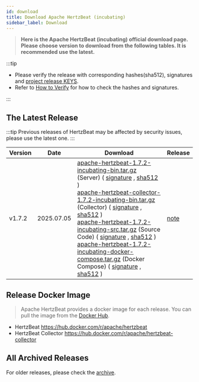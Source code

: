 ```yaml
---
id: download
title: Download Apache HertzBeat (incubating)
sidebar_label: Download
---
```


> **Here is the Apache HertzBeat (incubating) official download page.**
> **Please choose version to download from the following tables. It is recommended use the latest.**

:::tip

- Please verify the release with corresponding hashes(sha512), signatures and [project release KEYS](https://downloads.apache.org/incubator/hertzbeat/KEYS).
- Refer to [How to Verify](https://www.apache.org/dyn/closer.cgi#verify) for how to check the hashes and signatures.

:::

## The Latest Release

:::tip
Previous releases of HertzBeat may be affected by security issues, please use the latest one.
:::

| Version | Date       | Download                                                                                                                                                                                                                                                                                                                                                                                                                                                                                                                                                                                                                                                                                                                                                                                                                                                                                                                                                                                                                                                                                                                                                                                                                                                                                                                                                                                                                                                                                                                                                                                                                                                                                                                                                                                                       | Release                                                         |
|---------|------------|----------------------------------------------------------------------------------------------------------------------------------------------------------------------------------------------------------------------------------------------------------------------------------------------------------------------------------------------------------------------------------------------------------------------------------------------------------------------------------------------------------------------------------------------------------------------------------------------------------------------------------------------------------------------------------------------------------------------------------------------------------------------------------------------------------------------------------------------------------------------------------------------------------------------------------------------------------------------------------------------------------------------------------------------------------------------------------------------------------------------------------------------------------------------------------------------------------------------------------------------------------------------------------------------------------------------------------------------------------------------------------------------------------------------------------------------------------------------------------------------------------------------------------------------------------------------------------------------------------------------------------------------------------------------------------------------------------------------------------------------------------------------------------------------------------------|-----------------------------------------------------------------|
| v1.7.2  | 2025.07.05 | [apache-hertzbeat-1.7.2-incubating-bin.tar.gz](https://www.apache.org/dyn/closer.lua/incubator/hertzbeat/1.7.2/apache-hertzbeat-1.7.2-incubating-bin.tar.gz) (Server) ( [signature](https://downloads.apache.org/incubator/hertzbeat/1.7.2/apache-hertzbeat-1.7.2-incubating-bin.tar.gz.asc) , [sha512](https://downloads.apache.org/incubator/hertzbeat/1.7.2/apache-hertzbeat-1.7.2-incubating-bin.tar.gz.sha512) ) <br/> [apache-hertzbeat-collector-1.7.2-incubating-bin.tar.gz](https://www.apache.org/dyn/closer.lua/incubator/hertzbeat/1.7.2/apache-hertzbeat-collector-1.7.2-incubating-bin.tar.gz) (Collector) ( [signature](https://downloads.apache.org/incubator/hertzbeat/1.7.2/apache-hertzbeat-collector-1.7.2-incubating-bin.tar.gz.asc) , [sha512](https://downloads.apache.org/incubator/hertzbeat/1.7.2/apache-hertzbeat-collector-1.7.2-incubating-bin.tar.gz.sha512) ) <br/> [apache-hertzbeat-1.7.2-incubating-src.tar.gz](https://www.apache.org/dyn/closer.lua/incubator/hertzbeat/1.7.2/apache-hertzbeat-1.7.2-incubating-src.tar.gz) (Source Code) ( [signature](https://downloads.apache.org/incubator/hertzbeat/1.7.2/apache-hertzbeat-1.7.2-incubating-src.tar.gz.asc) , [sha512](https://downloads.apache.org/incubator/hertzbeat/1.7.2/apache-hertzbeat-1.7.2-incubating-src.tar.gz.sha512) )  <br/> [apache-hertzbeat-1.7.2-incubating-docker-compose.tar.gz](https://www.apache.org/dyn/closer.lua/incubator/hertzbeat/1.7.2/apache-hertzbeat-1.7.2-incubating-docker-compose.tar.gz) (Docker Compose) ( [signature](https://downloads.apache.org/incubator/hertzbeat/1.7.2/apache-hertzbeat-1.7.2-incubating-docker-compose.tar.gz.asc) , [sha512](https://downloads.apache.org/incubator/hertzbeat/1.7.2/apache-hertzbeat-1.7.2-incubating-docker-compose.tar.gz.sha512) ) | [note](https://github.com/apache/hertzbeat/releases/tag/v1.7.2) |

## Release Docker Image

> Apache HertzBeat provides a docker image for each release. You can pull the image from the [Docker Hub](https://hub.docker.com/r/apache/hertzbeat).

- HertzBeat <https://hub.docker.com/r/apache/hertzbeat>
- HertzBeat Collector <https://hub.docker.com/r/apache/hertzbeat-collector>

## All Archived Releases

For older releases, please check the [archive](https://archive.apache.org/dist/incubator/hertzbeat/).
